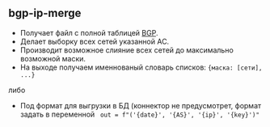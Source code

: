 bgp-ip-merge
---

- Получает файл с полной таблицей [BGP](http://routeviews.org/).
- Делает выборку всех сетей указанной АС.
- Производит возможное слияние всех сетей до максимально возможной маски.
- На выходе получаем именнованый словарь списков: ``` {маска: [сети], ...} ```

либо

- Под формат для выгрузки в БД (коннектор не предусмотрет, формат задать в переменной ``` out = f"('{date}', '{AS}', '{ip}', '{key}')"```
